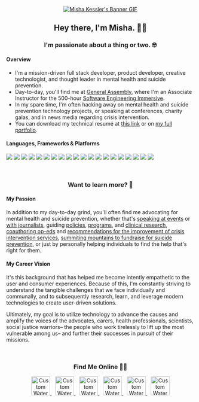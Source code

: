 <p align="center">
  <a href="https://www.mishakessler.com">
  <img src="https://github.com/mishakessler/mishakessler/blob/master/github-banner-v3.gif" alt="Misha Kessler's Banner GIF"/>
  </a>
</p>

<h2 align="center">Hey there, I'm Misha. 👋🏻</h2>

<h3 align="center">I'm passionate about a thing or two. 🤓</h3>

#### Overview

- I'm a mission-driven full stack developer, product developer, creative technologist, and thought leader in mental health and suicide prevention.
- Day-to-day, you'll find me at [General Assembly][General Assembly], where I'm an Associate Instructor for the 500-hour [Software Engineering Immersive][SEI].
- In my spare time, I'm often hacking away on mental health and suicide prevention technology projects, or speaking at conferences, charity galas, and in news media regarding crisis intervention.
- You can download my technical resumé at [this link][technical resume] or on [my full portfolio][portfolio].

#### Languages, Frameworks & Platforms

![][Apple]
![][Zsh]
![][VSCode]
![][JS]
![][Node]
![][React]
![][Gatsby]
![][CSS]
![][SC]
![][CL]
![][SQL]
![][NoSQL]
![][Ruby]
![][Rails]
![][PHP]
![][Netlify]
![][Heroku]
![][AWS]
![][WP]
![][Serverless]

<br>

<h3 align="center">Want to learn more? 🔎</h3>

#### My Passion

In addition to my day-to-day grind, you'll often find me advocating for mental health and suicide prevention, whether that's [speaking at events][speaking at events] or [with journalists][with journalists], guiding [policies][policies], [programs][programs], and [clinical research][clinical research], [coauthoring op-eds][coauthoring op-eds] and [recommendations for the improvement of crisis intervention services][recommendations for the improvement of crisis intervention services], [summiting mountains to fundraise for suicide prevention][summiting mountains to fundraise for suicide prevention], or just by personally helping individuals to find the help that's right for them.

#### My Career Vision

It's this background that has helped me become intently empathetic to the user and consumer experiences. Because of this, I'm constantly striving to understand the tangible challenges that we face individually and communally, and to subsequently research, learn, and leverage modern technologies to create user-driven solutions. 

Ultimately, my goal is to utilize technology to advance the causes and amplify the voices of the advocates, carers, health professionals, scientists, social justice warriors– the people who work tirelessly to lift up the most vulnerable among us– and further their successes in pursuit of their missions.

<br>

<h3 align="center">Find Me Online 👨🏼</h3>

<p align="center">
  <a style="margin: 0 5px" href="https://www.mishakessler.com">
    <img src="https://imgur.com/PowY5kh.png" alt="Custom Watercolor Portfolio Logo" height="50px"/>
  </a>
  <a style="margin: 0 5px" href="https://www.linkedin.com/in/mishakessler">
    <img src="https://imgur.com/AoH5Wac.png" alt="Custom Watercolor LinkedIn Logo" height="50px"/>
  </a>
  <a style="margin: 0 5px" href="https://angel.co/u/mishakessler">
    <img src="https://imgur.com/leDskxg.png" alt="Custom Watercolor Angel.co Logo" height="50px"/>
  </a>
  <a style="margin: 0 5px" href="http://cofounderslab.com/profile/misha-kessler">
    <img src="https://imgur.com/sPXLXvg.png" alt="Custom Watercolor CoFoundersLab Logo" height="50px"/>
  </a>
  <a style="margin: 0 5px" href="https://www.instagram.com/mishakessler">
    <img src="https://imgur.com/YNTGISb.png" alt="Custom Watercolor Instagram Logo" height="50px"/>
  </a>
  <a style="margin: 0 5px" href="mailto:misha.kessler@gmail.com">
    <img src="https://imgur.com/nHHlXdx.png" alt="Custom Watercolor Email Logo" height="50px"/>
  </a>
</p>

<!-- Links -->
[General Assembly]: https://generalassemb.ly/
[SEI]: https://generalassemb.ly/education/software-engineering-immersive/new-york-city
[technical resume]: https://docdro.id/nJnd3i6
[portfolio]: https://www.mishakessler.com
[speaking at events]: https://www.youtube.com/watch?v=yksozo9dUKg
[with journalists]: https://talk.crisisnow.com/behavioral-healthcare-must-be-accessible-to-students/
[policies]: https://napolitano.house.gov/media/press-releases/napolitano-katko-hold-transforming-crisis-mental-health-care-briefing
[programs]: https://www.sixftover.org/
[clinical research]: https://www.apa.org/depression-guideline/guideline.pdf
[coauthoring op-eds]: https://www.azcentral.com/story/opinion/op-ed/2018/06/14/suicide-attempt-depression-lessons/700134002/
[recommendations for the improvement of crisis intervention services]: https://omh.ny.gov/omhweb/resources/publications/suicide-prevention-task-force-report.pdf
[summiting mountains to fundraise for suicide prevention]: https://www.facebook.com/donate/1450068458422007/1473012369672974/

<!-- Shields -->
[Apple]: https://img.shields.io/badge/OS-Apple-informational?logo=apple&logoColor=white&color=00bac8
[Zsh]: https://img.shields.io/badge/Shell-Zsh-informational?logo=gnu-bash&logoColor=white&color=00bac8
[VSCode]: https://img.shields.io/badge/Editor-Visual_Studio_Code-informational?logo=visual-studio-code&logoColor=white&color=00bac8
[JS]: https://img.shields.io/badge/Language-JavaScript-informational?logo=javascript&logoColor=white&color=00bac8
[Node]: https://img.shields.io/badge/Runtime-Node.js-informational?logo=node.js&logoColor=white&color=00bac8
[React]: https://img.shields.io/badge/Library-React.js-informational?logo=react&logoColor=white&color=00bac8
[Gatsby]: https://img.shields.io/badge/Framework-Gatsby.js-informational?logo=gatsby&logoColor=white&color=00bac8
[CSS]: https://img.shields.io/badge/Language-CSS-informational?logo=css3&logoColor=white&color=00bac8
[SC]: https://img.shields.io/badge/Library-Styled_Components-informational?logo=styled-components&logoColor=white&color=00bac8
[CL]: https://img.shields.io/badge/Library-Component_Libraries-informational?logo=storybook&logoColor=white&color=00bac8
[SQL]: https://img.shields.io/badge/Language-SQL-informational?logo=postgresql&logoColor=white&color=00bac8
[noSQL]: https://img.shields.io/badge/Language-noSQL-informational?logo=MongoDB&logoColor=white&color=00bac8
[Ruby]: https://img.shields.io/badge/Language-Ruby-informational?logo=ruby&logoColor=white&color=00bac8
[Rails]: https://img.shields.io/badge/Framework-Rails-informational?logo=ruby-on-rails&logoColor=white&color=00bac8
[PHP]: https://img.shields.io/badge/Language-PHP-informational?logo=php&logoColor=white&color=00bac8
[Netlify]: https://img.shields.io/badge/Platform-Netlify-informational?logo=netlify&logoColor=white&color=00bac8
[Heroku]: https://img.shields.io/badge/Platform-Heroku-informational?logo=heroku&logoColor=white&color=00bac8
[AWS]: https://img.shields.io/badge/Platform-AWS-informational?logo=amazon-aws&logoColor=white&color=00bac8
[WP]: https://img.shields.io/badge/Platform-WordPress-informational?logo=wordpress&logoColor=white&color=00bac8
[Serverless]: https://img.shields.io/badge/Stack-Serverless-informational?logo=serverless&logoColor=white&color=00bac8
